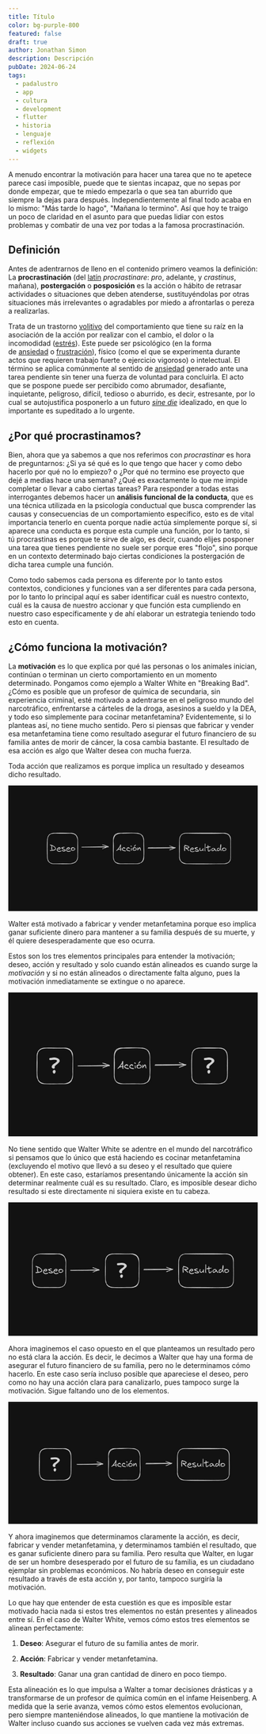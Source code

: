 ```yaml
---
title: Título
color: bg-purple-800
featured: false
draft: true
author: Jonathan Simon
description: Descripción
pubDate: 2024-06-24
tags:
  - padalustro
  - app
  - cultura
  - development
  - flutter
  - historia
  - lenguaje
  - reflexión
  - widgets
---
```

A menudo encontrar la motivación para hacer una tarea que no te apetece parece casi imposible, puede que te sientas incapaz, que no sepas por donde empezar, que te miedo empezarla o que sea tan aburrido que siempre la dejas para después. Independientemente al final todo acaba en lo mismo: "Más tarde lo hago", "Mañana lo termino". Así que hoy te traigo un poco de claridad en el asunto para que puedas lidiar con estos problemas y combatir de una vez por todas a la famosa procrastinación.
## Definición

Antes de adentrarnos de lleno en el contenido primero veamos la definición: La **procrastinación** (del [latín](https://es.wikipedia.org/wiki/Lat%C3%ADn "Latín") _procrastinare_: _pro_, adelante, y _crastinus_, mañana),​ **postergación** o **posposición** es la acción o hábito de retrasar actividades o situaciones que deben atenderse, sustituyéndolas por otras situaciones más irrelevantes o agradables por miedo a afrontarlas o pereza a realizarlas.

Trata de un trastorno [volitivo](https://es.wikipedia.org/wiki/Volitivo "Volitivo") del comportamiento que tiene su raíz en la asociación de la acción por realizar con el cambio, el dolor o la incomodidad ([estrés](https://es.wikipedia.org/wiki/Estr%C3%A9s "Estrés")). Este puede ser psicológico (en la forma de [ansiedad](https://es.wikipedia.org/wiki/Ansiedad "Ansiedad") o [frustración](https://es.wikipedia.org/wiki/Frustraci%C3%B3n "Frustración")), físico (como el que se experimenta durante actos que requieren trabajo fuerte o ejercicio vigoroso) o intelectual. El término se aplica comúnmente al sentido de [ansiedad](https://es.wikipedia.org/wiki/Ansiedad "Ansiedad") generado ante una tarea pendiente sin tener una fuerza de voluntad para concluirla. El acto que se pospone puede ser percibido como abrumador, desafiante, inquietante, peligroso, difícil, tedioso o aburrido, es decir, estresante, por lo cual se autojustifica posponerlo a un futuro _[sine die](https://es.wikipedia.org/wiki/Sine_die "Sine die")_ idealizado, en que lo importante es supeditado a lo urgente.
## ¿Por qué procrastinamos?

Bien, ahora que ya sabemos a que nos referimos con _procrastinar_ es hora de preguntarnos: ¿Si ya sé qué es lo que tengo que hacer y como debo hacerlo por qué no lo empiezo? o ¿Por qué no termino ese proyecto que dejé a medias hace una semana? ¿Qué es exactamente lo que me impide completar o llevar a cabo ciertas tareas? Para responder a todas estas interrogantes debemos hacer un **análisis funcional de la conducta**, que es una técnica utilizada en la psicología conductual que busca comprender las causas y consecuencias de un comportamiento específico, esto es de vital importancia tenerlo en cuenta porque nadie actúa simplemente porque sí, si aparece una conducta es porque esta cumple una función, por lo tanto, si tú procrastinas es porque te sirve de algo, es decir, cuando elijes posponer una tarea que tienes pendiente no suele ser porque eres "flojo", sino porque en un contexto determinado bajo ciertas condiciones la postergación de dicha tarea cumple una función.

Como todo sabemos cada persona es diferente por lo tanto estos contextos, condiciones y funciones van a ser diferentes para cada persona, por lo tanto lo principal aquí es saber identificar cuál es nuestro contexto, cuál es la causa de nuestro accionar y que función esta cumpliendo en nuestro caso específicamente y de ahí elaborar un estrategia teniendo todo esto en cuenta.
## ¿Cómo funciona la motivación?

La **motivación** es lo que explica por qué las personas o los animales inician, continúan o terminan un cierto comportamiento en un momento determinado. Pongamos como ejemplo a Walter White en "Breaking Bad". ¿Cómo es posible que un profesor de química de secundaria, sin experiencia criminal, esté motivado a adentrarse en el peligroso mundo del narcotráfico, enfrentarse a cárteles de la droga, asesinos a sueldo y la DEA, y todo eso simplemente para cocinar metanfetamina? Evidentemente, si lo planteas así, no tiene mucho sentido. Pero si piensas que fabricar y vender esa metanfetamina tiene como resultado asegurar el futuro financiero de su familia antes de morir de cáncer, la cosa cambia bastante. El resultado de esa acción es algo que Walter desea con mucha fuerza.

Toda acción que realizamos es porque implica un resultado y deseamos dicho resultado.

![ecuación](../../../assets/images/ecuation.jpg)

Walter está motivado a fabricar y vender metanfetamina porque eso implica ganar suficiente dinero para mantener a su familia después de su muerte, y él quiere desesperadamente que eso ocurra.

Estos son los tres elementos principales para entender la motivación; deseo, acción y resultado y solo cuando están alineados es cuando surge la _motivación_ y si no están alineados o directamente falta alguno, pues la motivación inmediatamente se extingue o no aparece.

![ecuación sin un resultado](../../../assets/images/ecuation_without_desire_and_result.jpg)

No tiene sentido que Walter White se adentre en el mundo del narcotráfico si pensamos que lo único que está haciendo es cocinar metanfetamina (excluyendo el motivo que llevó a su deseo y el resultado que quiere obtener). En este caso, estaríamos presentando únicamente la acción sin determinar realmente cuál es su resultado. Claro, es imposible desear dicho resultado si este directamente ni siquiera existe en tu cabeza.

![ecuación sin la acción](../../../assets/images/ecuation_without_action.jpg)

Ahora imaginemos el caso opuesto en el que planteamos un resultado pero no está clara la acción. Es decir, le decimos a Walter que hay una forma de asegurar el futuro financiero de su familia, pero no le determinamos cómo hacerlo. En este caso sería incluso posible que apareciese el deseo, pero como no hay una acción clara para canalizarlo, pues tampoco surge la motivación. Sigue faltando uno de los elementos.

![ecuación sin el deseo](../../../assets/images/ecuation_without_desire.jpg)

Y ahora imaginemos que determinamos claramente la acción, es decir, fabricar y vender metanfetamina, y determinamos también el resultado, que es ganar suficiente dinero para su familia. Pero resulta que Walter, en lugar de ser un hombre desesperado por el futuro de su familia, es un ciudadano ejemplar sin problemas económicos. No habría deseo en conseguir este resultado a través de esta acción y, por tanto, tampoco surgiría la motivación.

Lo que hay que entender de esta cuestión es que es imposible estar motivado hacia nada si estos tres elementos no están presentes y alineados entre sí. En el caso de Walter White, vemos cómo estos tres elementos se alinean perfectamente:

1. **Deseo**: Asegurar el futuro de su familia antes de morir.

2. **Acción**: Fabricar y vender metanfetamina.

3. **Resultado**: Ganar una gran cantidad de dinero en poco tiempo.

Esta alineación es lo que impulsa a Walter a tomar decisiones drásticas y a transformarse de un profesor de química común en el infame Heisenberg. A medida que la serie avanza, vemos cómo estos elementos evolucionan, pero siempre manteniéndose alineados, lo que mantiene la motivación de Walter incluso cuando sus acciones se vuelven cada vez más extremas.